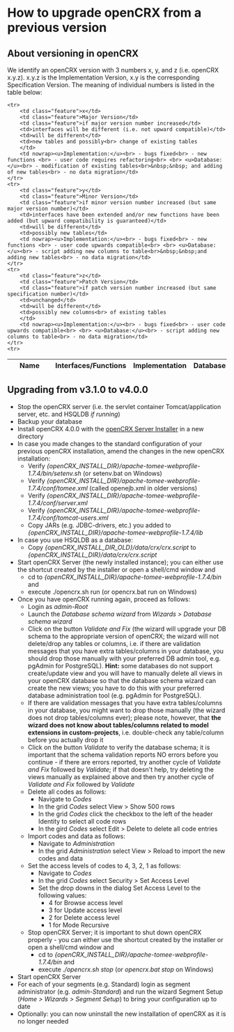 # How to upgrade openCRX from a previous version #

## About versioning in openCRX ##
We identify an openCRX version with 3 numbers x, y, and z (i.e. openCRX x.y.z). x.y.z is the 
Implementation Version, x.y is the corresponding Specification Version. The meaning of individual 
numbers is listed in the table below:

<table>
	<thead>
		<tr>
			<th class="feature">&nbsp;</th>
			<th class="feature">Name</th>
			<th class="feature">&nbsp;</th>
			<th>Interfaces/Functions</th>
			<th>Implementation</th>
			<th>Database</th>
			<th>Implications</th>
		</tr>
	</thead>

	<tr>
		<td class="feature">x</td>
		<td class="feature">Major Version</td>
		<td class="feature">if major version number increased</td>
		<td>interfaces will be different (i.e. not upward compatible)</td>
		<td>will be different</td>
		<td>new tables and possibly<br> change of existing tables
		</td>
		<td nowrap><u>Implementation:</u><br> - bugs fixed<br> - new functions <br> - user code requires refactoring<br> <br> <u>Database:</u><br> - modification of existing tables<br>&nbsp;&nbsp; and adding of new tables<br> - no data migration</td>
	</tr>
	<tr>
		<td class="feature">y</td>
		<td class="feature">Minor Version</td>
		<td class="feature">if minor version number increased (but same major version number)</td>
		<td>interfaces have been extended and/or new functions have been added (but upward compatibility is guaranteed)</td>
		<td>will be different</td>
		<td>possibly new tables</td>
		<td nowrap><u>Implementation:</u><br> - bugs fixed<br> - new functions <br> - user code upwards compatible<br> <br> <u>Database:</u><br> - script adding new columns to table<br>&nbsp;&nbsp;and adding new tables<br> - no data migration</td>
	</tr>
	<tr>
		<td class="feature">z</td>
		<td class="feature">Patch Version</td>
		<td class="feature">if patch version number increased (but same specification number)</td>
		<td>unchanged</td>
		<td>will be different</td>
		<td>possibly new columns<br> of existing tables
		</td>
		<td nowrap><u>Implementation:</u><br> - bugs fixed<br> - user code upwards compatible<br> <br> <u>Database:</u><br> - script adding new columns to table<br> - no data migration</td>
	</tr>
	<tr>
</table>

## Upgrading from v3.1.0 to v4.0.0 ##

* Stop the openCRX server (i.e. the servlet container Tomcat/application server, etc. and HSQLDB _if running_)
* Backup your database
* Install openCRX 4.0.0 with the <a href="server.htm">openCRX Server Installer</a> in a new directory
* In case you made changes to the standard configuration of your previous openCRX installation, amend the changes in the new openCRX installation:
    * Verify _{openCRX_INSTALL_DIR}/apache-tomee-webprofile-1.7.4/bin/setenv.sh_ (or setenv.bat on Windows)
    * Verify _{openCRX_INSTALL_DIR}/apache-tomee-webprofile-1.7.4/conf/tomee.xml_ (called openejb.xml in older versions)
    * Verify _{openCRX_INSTALL_DIR}/apache-tomee-webprofile-1.7.4/conf/server.xml_
    * Verify _{openCRX_INSTALL_DIR}/apache-tomee-webprofile-1.7.4/conf/tomcat-users.xml_
    * Copy JARs (e.g. JDBC-drivers, etc.) you added to _{openCRX_INSTALL_DIR}/apache-tomee-webprofile-1.7.4/lib_
* In case you use HSQLDB as a database:
    * Copy _{openCRX_INSTALL_DIR_OLD}/data/crx/crx.script_ to _{openCRX_INSTALL_DIR}/data/crx/crx.script_
* Start openCRX Server (the newly installed instance); you can either use the shortcut created by the installer or open a shell/cmd window and
    * cd to _{openCRX_INSTALL_DIR}/apache-tomee-webprofile-1.7.4/bin_ and
    * execute ./opencrx.sh run (or opencrx.bat run on Windows)
* Once you have openCRX running again, proceed as follows:
    * Login as _admin-Root_
    * Launch the _Database schema wizard_ from _Wizards > Database schema wizard_
    * Click on the button _Validate and Fix_ (the wizard will upgrade your DB schema to the appropriate version of openCRX; the wizard will not delete/drop any tables or columns, i.e. if there are validation messages that you have extra tables/columns in your database, you should drop those manually with your preferred DB admin tool, e.g. pgAdmin for PostgreSQL). __Hint:__ some databases do not support create/update view and you will have to manually delete all views in your openCRX database so that the database schema wizard can create the new views; you have to do this with your preferred database administration tool (e.g. pgAdmin for PostgreSQL).
    * If there are validation messages that you have extra tables/columns in your database, you might want to drop those manually (the wizard does not drop tables/columns ever); please note, however, that __the wizard does not know about tables/columns related to model extensions in custom-projects__, i.e. double-check any table/column before you actually drop it
    * Click on the button _Validate_ to verify the database schema; it is important that the schema validation reports NO errors before you continue - if there are errors reported, try another cycle of _Validate and Fix_ followed by _Validate_; if that doesn't help, try deleting the views manually as explained above and then try another cycle of _Validate and Fix_ followed by _Validate_
    * Delete all codes as follows:
        * Navigate to _Codes_
        * In the grid _Codes_ select View &gt; Show 500 rows
        * In the grid _Codes_ click the checkbox to the left of the header Identity to select all code rows
        * In the gird _Codes_ select Edit &gt; Delete to delete all code entries
    * Import codes and data as follows:
        * Navigate to _Administration_
        * In the grid _Administration_ select View &gt; Reload to import the new codes and data
    * Set the access levels of codes to 4, 3, 2, 1 as follows:
        * Navigate to _Codes_
        * In the grid _Codes_ select Security &gt; Set Access Level
        * Set the drop downs in the dialog Set Access Level to the following values:
            * 4 for Browse access level
            * 3 for Update access level
            * 2 for Delete access level
            * 1 for Mode Recursive
    * Stop openCRX Server; it is important to shut down openCRX properly - you can either use the shortcut created by the installer or open a shell/cmd window and
        * cd to _{openCRX_INSTALL_DIR}/apache-tomee-webprofile-1.7.4/bin_ and
        * execute _./opencrx.sh stop_ (or _opencrx.bat stop_ on Windows)
* Start openCRX Server
* For each of your segments (e.g. Standard) login as segment administrator (e.g. _admin-Standard_) and run the wizard Segment Setup (_Home > Wizards > Segment Setup_) to bring your configuration up to date
* Optionally: you can now uninstall the new installation of openCRX as it is no longer needed

